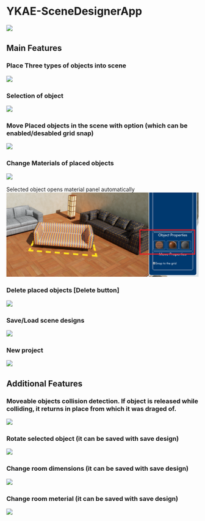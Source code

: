 # YKAE-SceneDesignerApp
 
![](images/MainScreenshot.png)
## Main Features

### Place Three types of objects into scene
![](images/PlaceThreeTypesObjects.gif)

### Selection of object
![](images/Selection.png)

### Move Placed objects in the scene with option (which can be enabled/desabled grid snap)
![](images/MovePlacedObjects.gif)

### Change Materials of placed objects
![](images/ChangeMaterials.gif)

Selected object opens material panel automatically
![](images/SelectionMat.png)

### Delete placed objects [Delete button]
![](images/Delete.gif)

### Save/Load scene designs
![](images/SaveDesigns2.gif)

### New project
![](images/New.gif)

## Additional Features

### Moveable objects collision detection. If object is released while colliding, it returns in place from which it was draged of.
![](images/Collisions.gif)

### Rotate selected object (it can be saved with save design)
![](images/Rotate.gif)

### Change room dimensions (it can be saved with save design)
![](images/RoomDim.gif)

### Change room meterial (it can be saved with save design)
![](images/RoomMat.gif)

